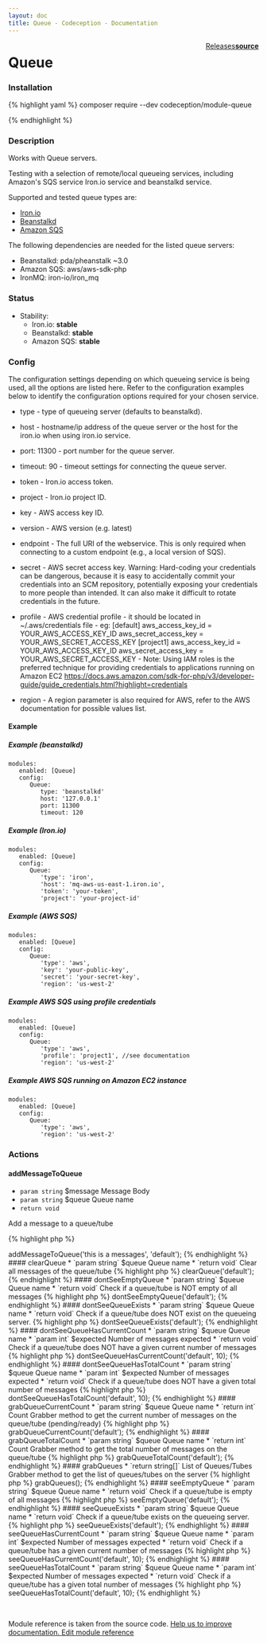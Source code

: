 ```yaml
---
layout: doc
title: Queue - Codeception - Documentation
---
```




<div class="btn-group" role="group" style="float: right" aria-label="..."><a class="btn btn-default" href="https://github.com/Codeception/module-Queue/releases">Releases</a><a class="btn btn-default" href="https://github.com/Codeception/module-queue/tree/master/src/Codeception/Module/Queue.php"><strong>source</strong></a></div>

# Queue
### Installation

{% highlight yaml %}
composer require --dev codeception/module-queue

{% endhighlight %}

### Description



Works with Queue servers.

Testing with a selection of remote/local queueing services, including Amazon's SQS service
Iron.io service and beanstalkd service.

Supported and tested queue types are:

* [Iron.io](https://www.iron.io/)
* [Beanstalkd](https://beanstalkd.github.io/)
* [Amazon SQS](https://aws.amazon.com/sqs/)

The following dependencies are needed for the listed queue servers:

* Beanstalkd: pda/pheanstalk ~3.0
* Amazon SQS: aws/aws-sdk-php
* IronMQ: iron-io/iron_mq

### Status

* Stability:
    - Iron.io:    **stable**
    - Beanstalkd: **stable**
    - Amazon SQS: **stable**

### Config

The configuration settings depending on which queueing service is being used, all the options are listed
here. Refer to the configuration examples below to identify the configuration options required for your chosen
service.

* type - type of queueing server (defaults to beanstalkd).
* host - hostname/ip address of the queue server or the host for the iron.io when using iron.io service.
* port: 11300 - port number for the queue server.
* timeout: 90 - timeout settings for connecting the queue server.
* token - Iron.io access token.
* project - Iron.io project ID.
* key - AWS access key ID.
* version - AWS version (e.g. latest)
* endpoint - The full URI of the webservice. This is only required when connecting to a custom endpoint (e.g., a local version of SQS).
* secret - AWS secret access key.
     Warning:
         Hard-coding your credentials can be dangerous, because it is easy to accidentally commit your credentials
         into an SCM repository, potentially exposing your credentials to more people than intended.
         It can also make it difficult to rotate credentials in the future.
* profile - AWS credential profile
          - it should be located in ~/.aws/credentials file
          - eg:  [default]
                 aws_access_key_id = YOUR_AWS_ACCESS_KEY_ID
                 aws_secret_access_key = YOUR_AWS_SECRET_ACCESS_KEY
                 [project1]
                 aws_access_key_id = YOUR_AWS_ACCESS_KEY_ID
                 aws_secret_access_key = YOUR_AWS_SECRET_ACCESS_KEY
         - Note: Using IAM roles is the preferred technique for providing credentials
                 to applications running on Amazon EC2
                 https://docs.aws.amazon.com/sdk-for-php/v3/developer-guide/guide_credentials.html?highlight=credentials

* region - A region parameter is also required for AWS, refer to the AWS documentation for possible values list.

#### Example
##### Example (beanstalkd)

    modules:
       enabled: [Queue]
       config:
          Queue:
             type: 'beanstalkd'
             host: '127.0.0.1'
             port: 11300
             timeout: 120

##### Example (Iron.io)

    modules:
       enabled: [Queue]
       config:
          Queue:
             'type': 'iron',
             'host': 'mq-aws-us-east-1.iron.io',
             'token': 'your-token',
             'project': 'your-project-id'

##### Example (AWS SQS)

    modules:
       enabled: [Queue]
       config:
          Queue:
             'type': 'aws',
             'key': 'your-public-key',
             'secret': 'your-secret-key',
             'region': 'us-west-2'

##### Example AWS SQS using profile credentials

    modules:
       enabled: [Queue]
       config:
          Queue:
             'type': 'aws',
             'profile': 'project1', //see documentation
             'region': 'us-west-2'

##### Example AWS SQS running on Amazon EC2 instance

    modules:
       enabled: [Queue]
       config:
          Queue:
             'type': 'aws',
             'region': 'us-west-2'

### Actions

#### addMessageToQueue

* `param string` $message Message Body
* `param string` $queue Queue name
* `return void`

Add a message to a queue/tube

{% highlight php %}

<?php
$I->addMessageToQueue('this is a messages', 'default');

{% endhighlight %}


#### clearQueue

* `param string` $queue Queue name
* `return void`

Clear all messages of the queue/tube

{% highlight php %}

<?php
$I->clearQueue('default');

{% endhighlight %}


#### dontSeeEmptyQueue

* `param string` $queue Queue name
* `return void`

Check if a queue/tube is NOT empty of all messages

{% highlight php %}

<?php
$I->dontSeeEmptyQueue('default');

{% endhighlight %}


#### dontSeeQueueExists

* `param string` $queue Queue name
* `return void`

Check if a queue/tube does NOT exist on the queueing server.

{% highlight php %}

<?php
$I->dontSeeQueueExists('default');

{% endhighlight %}


#### dontSeeQueueHasCurrentCount

* `param string` $queue Queue name
* `param int` $expected Number of messages expected
* `return void`

Check if a queue/tube does NOT have a given current number of messages

{% highlight php %}

<?php
$I->dontSeeQueueHasCurrentCount('default', 10);

{% endhighlight %}


#### dontSeeQueueHasTotalCount

* `param string` $queue Queue name
* `param int` $expected Number of messages expected
* `return void`

Check if a queue/tube does NOT have a given total number of messages

{% highlight php %}

<?php
$I->dontSeeQueueHasTotalCount('default', 10);

{% endhighlight %}


#### grabQueueCurrentCount

* `param string` $queue Queue name
* `return int` Count

Grabber method to get the current number of messages on the queue/tube (pending/ready)

{% highlight php %}

<?php
    $I->grabQueueCurrentCount('default');

{% endhighlight %}


#### grabQueueTotalCount

* `param string` $queue Queue name
* `return int` Count

Grabber method to get the total number of messages on the queue/tube

{% highlight php %}

<?php
    $I->grabQueueTotalCount('default');

{% endhighlight %}


#### grabQueues

* `return string[]` List of Queues/Tubes

Grabber method to get the list of queues/tubes on the server

{% highlight php %}

<?php
$queues = $I->grabQueues();

{% endhighlight %}


#### seeEmptyQueue

* `param string` $queue Queue name
* `return void`

Check if a queue/tube is empty of all messages

{% highlight php %}

<?php
$I->seeEmptyQueue('default');

{% endhighlight %}


#### seeQueueExists

* `param string` $queue Queue name
* `return void`

Check if a queue/tube exists on the queueing server.

{% highlight php %}

<?php
$I->seeQueueExists('default');

{% endhighlight %}


#### seeQueueHasCurrentCount

* `param string` $queue Queue name
* `param int` $expected Number of messages expected
* `return void`

Check if a queue/tube has a given current number of messages

{% highlight php %}

<?php
$I->seeQueueHasCurrentCount('default', 10);

{% endhighlight %}


#### seeQueueHasTotalCount

* `param string` $queue Queue name
* `param int` $expected Number of messages expected
* `return void`

Check if a queue/tube has a given total number of messages

{% highlight php %}

<?php
$I->seeQueueHasTotalCount('default', 10);

{% endhighlight %}

<p>&nbsp;</p><div class="alert alert-warning">Module reference is taken from the source code. <a href="https://github.com/Codeception/module-queue/tree/master/src/Codeception/Module/Queue.php">Help us to improve documentation. Edit module reference</a></div>
